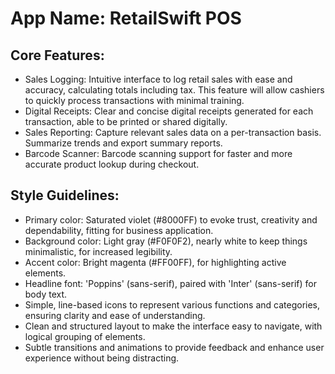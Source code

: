 # **App Name**: RetailSwift POS

## Core Features:

- Sales Logging: Intuitive interface to log retail sales with ease and accuracy, calculating totals including tax. This feature will allow cashiers to quickly process transactions with minimal training.
- Digital Receipts: Clear and concise digital receipts generated for each transaction, able to be printed or shared digitally.
- Sales Reporting: Capture relevant sales data on a per-transaction basis. Summarize trends and export summary reports.
- Barcode Scanner: Barcode scanning support for faster and more accurate product lookup during checkout.

## Style Guidelines:

- Primary color: Saturated violet (#8000FF) to evoke trust, creativity and dependability, fitting for business application.
- Background color: Light gray (#F0F0F2), nearly white to keep things minimalistic, for increased legibility.
- Accent color: Bright magenta (#FF00FF), for highlighting active elements.
- Headline font: 'Poppins' (sans-serif), paired with 'Inter' (sans-serif) for body text.
- Simple, line-based icons to represent various functions and categories, ensuring clarity and ease of understanding.
- Clean and structured layout to make the interface easy to navigate, with logical grouping of elements.
- Subtle transitions and animations to provide feedback and enhance user experience without being distracting.